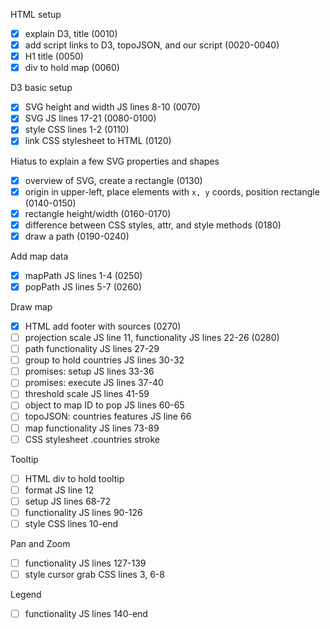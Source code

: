 HTML setup
- [x] explain D3, title (0010)
- [x] add script links to D3, topoJSON, and our script (0020-0040)
- [x] H1 title (0050)
- [x] div to hold map (0060)

D3 basic setup
- [x] SVG height and width JS lines 8-10 (0070)
- [x] SVG JS lines 17-21 (0080-0100)
- [x] style CSS lines 1-2 (0110)
- [x] link CSS stylesheet to HTML (0120)

Hiatus to explain a few SVG properties and shapes
- [x] overview of SVG, create a rectangle (0130)
- [x] origin in upper-left, place elements with `x, y` coords, position rectangle (0140-0150)
- [x] rectangle height/width (0160-0170)
- [x] difference between CSS styles, attr, and style methods (0180)
- [x] draw a path (0190-0240)

Add map data
- [x] mapPath JS lines 1-4 (0250)
- [x] popPath JS lines 5-7 (0260)

Draw map
- [x] HTML add footer with sources (0270)
- [ ] projection scale JS line 11, functionality JS lines 22-26 (0280)
- [ ] path functionality JS lines 27-29
- [ ] group to hold countries JS lines 30-32
- [ ] promises: setup JS lines 33-36
- [ ] promises: execute JS lines 37-40
- [ ] threshold scale JS lines 41-59
- [ ] object to map ID to pop JS lines 60-65
- [ ] topoJSON: countries features JS line 66
- [ ] map functionality JS lines 73-89
- [ ] CSS stylesheet .countries stroke

Tooltip
- [ ] HTML div to hold tooltip
- [ ] format JS line 12
- [ ] setup JS lines 68-72
- [ ] functionality JS lines 90-126
- [ ] style CSS lines 10-end

Pan and Zoom
- [ ] functionality JS lines 127-139
- [ ] style cursor grab CSS lines 3, 6-8

Legend
- [ ] functionality JS lines 140-end
